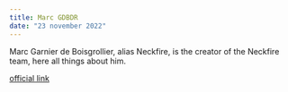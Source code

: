 ```yaml
---
title: Marc GDBDR
date: "23 november 2022"
---
```

Marc Garnier de Boisgrollier, alias Neckfire, is the creator of the Neckfire team, here all things about him. 

[official link](https://nfteam.netlify.app/team/neckfire/home.html)
